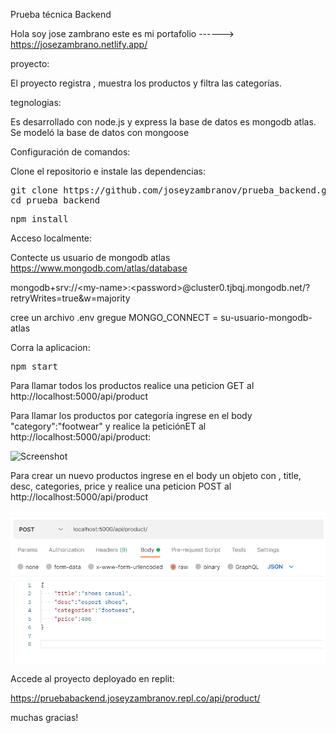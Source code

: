 Prueba técnica Backend

Hola soy jose zambrano este es mi portafolio ------> https://josezambrano.netlify.app/

proyecto:

El proyecto registra , muestra los productos y filtra las categorías.

tegnologias: 

Es desarrollado con node.js y express la base de datos es mongodb atlas. Se modeló la base de datos con mongoose

Configuración de comandos:

Clone el repositorio e instale las dependencias:

<pre>git clone https://github.com/joseyzambranov/prueba_backend.git
<span class="pl-c1">cd</span> prueba_backend</pre>

<pre>npm install</pre>


Acceso localmente:

Contecte us usuario de mongodb atlas https://www.mongodb.com/atlas/database


<td class="leafygreen-ui-7razhx">mongodb+srv://&lt;my-name&gt;:&lt;password&gt;@cluster0.tjbqj.mongodb.net/?retryWrites=true&amp;w=majority</td> 


cree un archivo .env gregue MONGO_CONNECT = su-usuario-mongodb-atlas

Corra la aplicacion:

<pre>npm start</pre>


Para llamar todos los productos realice una peticion GET al http://localhost:5000/api/product

Para llamar los productos por categoría ingrese en el body "category":"footwear" y realice la peticiónET al http://localhost:5000/api/product:

![Screenshot](imgget.jng)

Para crear un nuevo productos ingrese en el body un objeto con , title, desc, categories, price y realice una peticion POST al http://localhost:5000/api/product 

![Screenshot](imgpost.png)


Accede al proyecto deployado en replit:

https://pruebabackend.joseyzambranov.repl.co/api/product/


muchas gracias!







